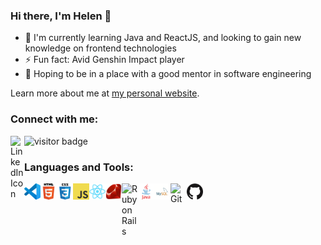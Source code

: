 ### Hi there, I'm Helen 👋

- 🌱 I'm currently learning Java and ReactJS, and looking to gain new knowledge on frontend technologies
- ⚡ Fun fact: Avid Genshin Impact player
- 🤗 Hoping to be in a place with a good mentor in software engineering

Learn more about me at [my personal website](https://helen-tan.github.io/portfolio-site/).

### Connect with me:

<a href="https://www.linkedin.com/in/helen-tan-mz/" target="blank">
  <img align="left" src="https://cdn.jsdelivr.net/npm/simple-icons@3.0.1/icons/linkedin.svg" alt="LinkedIn Icon" width="22px" />
</a>

![visitor badge](https://visitor-badge.glitch.me/badge?page_id=helen-tan.visitor-badge)


### Languages and Tools:

<img align="left" alt="Visual Studio Code" width="26px" src="https://raw.githubusercontent.com/github/explore/80688e429a7d4ef2fca1e82350fe8e3517d3494d/topics/visual-studio-code/visual-studio-code.png" />
<img align="left" alt="HTML5" width="26px" src="https://raw.githubusercontent.com/github/explore/80688e429a7d4ef2fca1e82350fe8e3517d3494d/topics/html/html.png" />
<img align="left" alt="CSS3" width="26px" src="https://raw.githubusercontent.com/github/explore/80688e429a7d4ef2fca1e82350fe8e3517d3494d/topics/css/css.png" />
<img align="left" alt="JavaScript" width="26px" src="https://raw.githubusercontent.com/github/explore/80688e429a7d4ef2fca1e82350fe8e3517d3494d/topics/javascript/javascript.png" />
<img align="left" alt="React" width="26px" src="https://raw.githubusercontent.com/devicons/devicon/master/icons/react/react-original.svg" />
<img align="left" alt="Ruby" width="26px" src="https://github.com/devicons/devicon/blob/master/icons/ruby/ruby-original.svg" />
<img align="left" alt="Ruby on Rails" width="26px" src="https://raw.githubusercontent.com/dereknguyen269/dereknguyen269/master/images/rails.png" />
<img align="left" alt="Java" width="26px" src="https://github.com/devicons/devicon/blob/master/icons/java/java-original-wordmark.svg" />
<img align="left" alt="MySQL" width="26px" src="https://raw.githubusercontent.com/github/explore/80688e429a7d4ef2fca1e82350fe8e3517d3494d/topics/mysql/mysql.png" />
<img align="left" alt="Git" width="26px" src="https://git-scm.com/images/logos/downloads/Git-Icon-1788C.png" />
<img align="left" alt="GitHub" width="26px" src="https://raw.githubusercontent.com/github/explore/78df643247d429f6cc873026c0622819ad797942/topics/github/github.png" />


